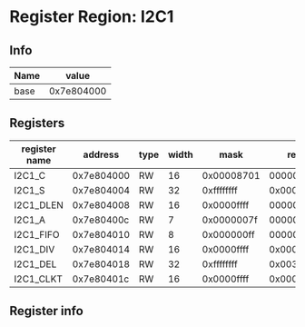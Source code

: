 # Register Region: I2C1


## Info

| Name | value |
| --- | --- |
| base | 0x7e804000 |

## Registers

| register name | address | type | width | mask | reset |
| --- | --- | --- | --- | --- | --- |
| I2C1_C | 0x7e804000 | RW | 16 | 0x00008701 | 0000000000 |
| I2C1_S | 0x7e804004 | RW | 32 | 0xffffffff | 0x00000050 |
| I2C1_DLEN | 0x7e804008 | RW | 16 | 0x0000ffff | 0000000000 |
| I2C1_A | 0x7e80400c | RW | 7 | 0x0000007f | 0000000000 |
| I2C1_FIFO | 0x7e804010 | RW | 8 | 0x000000ff | 0000000000 |
| I2C1_DIV | 0x7e804014 | RW | 16 | 0x0000ffff | 0x000005dc |
| I2C1_DEL | 0x7e804018 | RW | 32 | 0xffffffff | 0x00300030 |
| I2C1_CLKT | 0x7e80401c | RW | 16 | 0x0000ffff | 0x00000040 |

## Register info

